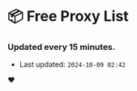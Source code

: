 # :package: Free Proxy List
### Updated every 15 minutes.

- Last updated: `2024-10-09 02:42`

:heart:
